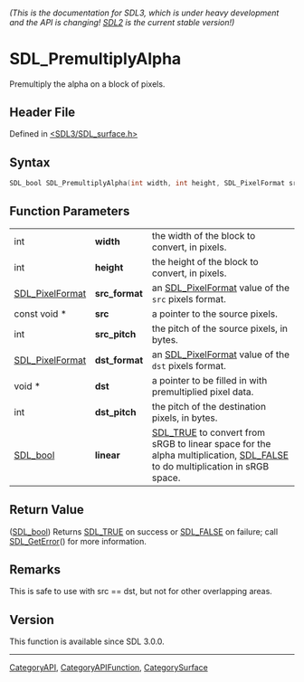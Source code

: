 ###### (This is the documentation for SDL3, which is under heavy development and the API is changing! [SDL2](https://wiki.libsdl.org/SDL2/) is the current stable version!)
# SDL_PremultiplyAlpha

Premultiply the alpha on a block of pixels.

## Header File

Defined in [<SDL3/SDL_surface.h>](https://github.com/libsdl-org/SDL/blob/main/include/SDL3/SDL_surface.h)

## Syntax

```c
SDL_bool SDL_PremultiplyAlpha(int width, int height, SDL_PixelFormat src_format, const void *src, int src_pitch, SDL_PixelFormat dst_format, void *dst, int dst_pitch, SDL_bool linear);
```

## Function Parameters

|                                    |                |                                                                                                                                                    |
| ---------------------------------- | -------------- | -------------------------------------------------------------------------------------------------------------------------------------------------- |
| int                                | **width**      | the width of the block to convert, in pixels.                                                                                                      |
| int                                | **height**     | the height of the block to convert, in pixels.                                                                                                     |
| [SDL_PixelFormat](SDL_PixelFormat) | **src_format** | an [SDL_PixelFormat](SDL_PixelFormat) value of the `src` pixels format.                                                                            |
| const void *                       | **src**        | a pointer to the source pixels.                                                                                                                    |
| int                                | **src_pitch**  | the pitch of the source pixels, in bytes.                                                                                                          |
| [SDL_PixelFormat](SDL_PixelFormat) | **dst_format** | an [SDL_PixelFormat](SDL_PixelFormat) value of the `dst` pixels format.                                                                            |
| void *                             | **dst**        | a pointer to be filled in with premultiplied pixel data.                                                                                           |
| int                                | **dst_pitch**  | the pitch of the destination pixels, in bytes.                                                                                                     |
| [SDL_bool](SDL_bool)               | **linear**     | [SDL_TRUE](SDL_TRUE) to convert from sRGB to linear space for the alpha multiplication, [SDL_FALSE](SDL_FALSE) to do multiplication in sRGB space. |

## Return Value

([SDL_bool](SDL_bool)) Returns [SDL_TRUE](SDL_TRUE) on success or
[SDL_FALSE](SDL_FALSE) on failure; call [SDL_GetError](SDL_GetError)() for
more information.

## Remarks

This is safe to use with src == dst, but not for other overlapping areas.

## Version

This function is available since SDL 3.0.0.

----
[CategoryAPI](CategoryAPI), [CategoryAPIFunction](CategoryAPIFunction), [CategorySurface](CategorySurface)

